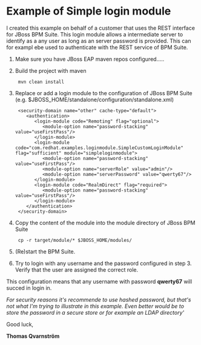 # Example of Simple login module
I created this example on behalf of a customer that uses the REST interface for JBoss BPM Suite. This login module allows a intermediate server to identify as a any user as long as an server password is provided. This can for exampl ebe used to authenticate with the REST service of BPM Suite.

1. Make sure you have JBoss EAP maven repos configured.....

1. Build the project with maven
    
        mvn clean install

1. Replace or add a login module to the configuration of JBoss BPM Suite (e.g. $JBOSS_HOME/standalone/configuration/standalone.xml)
        
        <security-domain name="other" cache-type="default">
           <authentication>
              <login-module code="Remoting" flag="optional"> 
                 <module-option name="password-stacking" value="useFirstPass"/>
              </login-module>
              <login-module code="com.redhat.examples.loginmodule.SimpleCustomLoginModule" flag="sufficient" module="simpleloginmodule">
                 <module-option name="password-stacking" value="useFirstPass"/>
                 <module-option name="serverRole" value="admin"/>
                 <module-option name="serverPassword" value="qwerty67"/>
              </login-module>
              <login-module code="RealmDirect" flag="required">
                 <module-option name="password-stacking" value="useFirstPass"/>
              </login-module>
           </authentication>
        </security-domain>
            
2. Copy the content of the module into the module directory of JBoss BPM Suite

        cp -r target/module/* $JBOSS_HOME/modules/

3. (Re)start the BPM Suite.
4. Try to login with any username and the password configured in step 3. Verify that the user are assigned the correct role.

This configuration means that any username with password **qwerty67** will succed in login in. 

*For security reasons it's recommende to use hashed password, but that's not what I'm trying to illustrate in this example. Even better would be to store the password in a secure store or for example an LDAP directory'*

Good luck, 

**Thomas Qvarnström**
